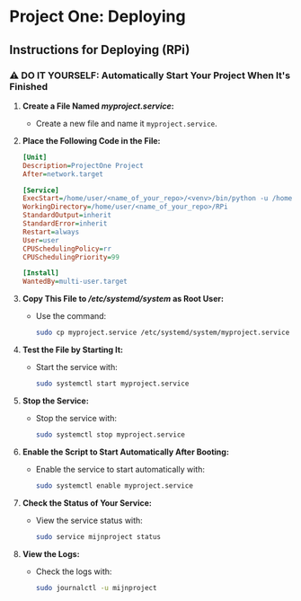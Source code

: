 # Project One: Deploying

## Instructions for Deploying (RPi)

### ⚠️ DO IT YOURSELF: Automatically Start Your Project When It's Finished

1. **Create a File Named _myproject.service_:**

   - Create a new file and name it `myproject.service`.

2. **Place the Following Code in the File:**

   ```ini
   [Unit]
   Description=ProjectOne Project
   After=network.target

   [Service]
   ExecStart=/home/user/<name_of_your_repo>/<venv>/bin/python -u /home/user/<name_of_your_repo>/RPi/app.py
   WorkingDirectory=/home/user/<name_of_your_repo>/RPi
   StandardOutput=inherit
   StandardError=inherit
   Restart=always
   User=user
   CPUSchedulingPolicy=rr
   CPUSchedulingPriority=99

   [Install]
   WantedBy=multi-user.target
   ```

3. **Copy This File to _/etc/systemd/system_ as Root User:**

   - Use the command:
     ```sh
     sudo cp myproject.service /etc/systemd/system/myproject.service
     ```

4. **Test the File by Starting It:**

   - Start the service with:
     ```sh
     sudo systemctl start myproject.service
     ```

5. **Stop the Service:**

   - Stop the service with:
     ```sh
     sudo systemctl stop myproject.service
     ```

6. **Enable the Script to Start Automatically After Booting:**

   - Enable the service to start automatically with:
     ```sh
     sudo systemctl enable myproject.service
     ```

7. **Check the Status of Your Service:**

   - View the service status with:
     ```sh
     sudo service mijnproject status
     ```

8. **View the Logs:**
   - Check the logs with:
     ```sh
     sudo journalctl -u mijnproject
     ```
